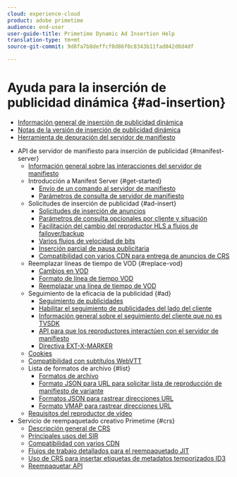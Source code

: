 ```yaml
---
cloud: experience-cloud
product: adobe primetime
audience: end-user
user-guide-title: Primetime Dynamic Ad Insertion Help
translation-type: tm+mt
source-git-commit: 9d8fa7b8deffcf0d86f0c8343b11fad042d8d4df

---
```



# Ayuda para la inserción de publicidad dinámica {#ad-insertion}

+ [Información general de inserción de publicidad dinámica](home.md)
+ [Notas de la versión de inserción de publicidad dinámica](https://docs.adobe.com/content/help/en/primetime/release-notes/ptai/ptai-19x-release-notes.html)
+ [Herramienta de depuración del servidor de manifiesto](manifest-server-debugging-tool.md)
<!-- + [Server Side Ad Insertion debugging dashboard](ssai-debugging-dashboard.md)-->
+ API de servidor de manifiesto para inserción de publicidad {#manifest-server}
   + [Información general sobre las interacciones del servidor de manifiesto](msapi-topics/ms-overview.md)
   + Introducción a Manifest Server {#get-started}
      + [Envío de un comando al servidor de manifiesto](msapi-topics/ms-getting-started/ms-sending-cmd.md)
      + [Parámetros de consulta de servidor de manifiesto](msapi-topics/ms-getting-started/ms-api-query-params.md)
   + Solicitudes de inserción de publicidad {#ad-insert}
      + [Solicitudes de inserción de anuncios](msapi-topics/ms-insert-ads/ms-ad-insert.md)
      + [Parámetros de consulta opcionales por cliente y situación](msapi-topics/ms-insert-ads/ms-api-query-param-situation.md)
      + [Facilitación del cambio del reproductor HLS a flujos de failover/backup](msapi-topics/ms-insert-ads/hls-switching-to-failover.md)
      + [Varios flujos de velocidad de bits](msapi-topics/ms-insert-ads/ms-api-mbr-streams.md)
      + [Inserción parcial de pausa publicitaria](msapi-topics/ms-insert-ads/partial-ad-break-insetion.md)
      + [Compatibilidad con varios CDN para entrega de anuncios de CRS](msapi-topics/ms-insert-ads/ms-api-multi-cdns-for-crs.md)
   + Reemplazar líneas de tiempo de VOD {#replace-vod}
      + [Cambios en VOD](msapi-topics/ms-changes-vod-timeline/ms-replace-vod-timeline.md)
      + [Formato de línea de tiempo VOD](msapi-topics/ms-changes-vod-timeline/ms-api-timeline-format.md)
      + [Reemplazar una línea de tiempo de VOD](msapi-topics/ms-changes-vod-timeline/t-ms-replace-vod-timeline.md)
   + Seguimiento de la eficacia de la publicidad {#ad}
      + [Seguimiento de publicidades](msapi-topics/ms-at-effectiveness/ms-at-overview.md)
      + [Habilitar el seguimiento de publicidades del lado del cliente](msapi-topics/ms-at-effectiveness/ms-enable-client-side-ad-tracking.md)
      + [Información general sobre el seguimiento del cliente que no es TVSDK](msapi-topics/ms-at-effectiveness/notvsdk-csat-overview.md)
      + [API para que los reproductores interactúen con el servidor de manifiesto](msapi-topics/ms-at-effectiveness/notvsdk-csat-ms-interface.md)
      + [Directiva EXT-X-MARKER](msapi-topics/ms-at-effectiveness/ms-api-playlists.md)
   + [Cookies](msapi-topics/ms-cookies.md)
   + [Compatibilidad con subtítulos WebVTT](msapi-topics/ms-webvtt-captions.md)
   + Lista de formatos de archivo {#list}
      + [Formatos de archivo](msapi-topics/ms-list-file-formats/ms-api-file-formats.md)
      + [Formato JSON para URL para solicitar lista de reproducción de manifiesto de variante](msapi-topics/ms-list-file-formats/ms-json-m3u8.md)
      + [Formatos JSON para rastrear direcciones URL](msapi-topics/ms-list-file-formats/notvsdk-csat-sidecar.md)
      + [Formato VMAP para rastrear direcciones URL](msapi-topics/ms-list-file-formats/notvsdk-csat-vmap.md)
   + [Requisitos del reproductor de vídeo](msapi-topics/ms-player-req.md)
+ Servicio de reempaquetado creativo Primetime {#crs}
   + [Descripción general de CRS](creative-repackaging-service/crs-overview.md)
   + [Principales usos del SIR](creative-repackaging-service/jit-async-hls-conv.md)
   + [Compatibilidad con varios CDN](creative-repackaging-service/multi-cdn-supportt.md)
   + [Flujos de trabajo detallados para el reempaquetado JIT](creative-repackaging-service/jit-repackage.md)
   + [Uso de CRS para insertar etiquetas de metadatos temporizados ID3](creative-repackaging-service/inject-id3.md)
   + [Reempaquetar API](creative-repackaging-service/api-repackage.md)
